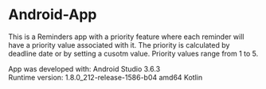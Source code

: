 # Android-App

This is a Reminders app with a priority feature where each reminder will have a priority value associated with it. 
The priority is calculated by deadline date or by setting a cusotm value. Priority values range from 1 to 5.

App was developed with:
    Android Studio 3.6.3  
    Runtime version: 1.8.0_212-release-1586-b04 amd64
    Kotlin

